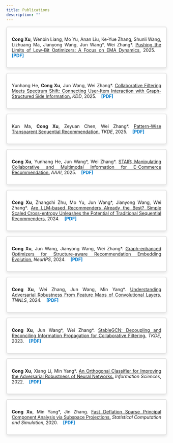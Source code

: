 ```yaml
---
title: Publications
description: ""
---
```


<div style="border: 2px solid #E0E0E0; padding: 15px; margin-bottom: 15px; border-radius: 5px; background-color: #FFFFFF; box-shadow: 0 4px 8px rgba(0, 0, 0, 0.1); text-align: justify; word-wrap: break-word; white-space: normal;">
  <p>
    <strong>Cong Xu</strong>, Wenbin Liang, Mo Yu,
    Anan Liu, Ke-Yue Zhang, Shunli Wang, Lizhuang Ma,
    Jianyong Wang, Jun Wang*, Wei Zhang*.
    <u>Pushing the Limits of Low-Bit Optimizers: A Focus on EMA Dynamics.</u>
    2025.
    &nbsp;&nbsp;
    <a href="https://arxiv.org/abs/2505.00347" style="color: #007acc; font-weight: bold; text-decoration: none;">[PDF]</a>
  </p>
</div>

<div style="border: 2px solid #E0E0E0; padding: 15px; margin-bottom: 15px; border-radius: 5px; background-color: #FFFFFF; box-shadow: 0 4px 8px rgba(0, 0, 0, 0.1); text-align: justify; word-wrap: break-word; white-space: normal;">
  <p>
    Yunhang He, <strong>Cong Xu</strong>, Jun Wang, Wei Zhang*.
    <u>Collaborative Filtering Meets Spectrum Shift: Connecting User-Item Interaction with Graph-Structured Side Information.</u>
    <i>KDD</i>, 2025.
    &nbsp;&nbsp;
    <a href="https://arxiv.org/abs/2502.08071" style="color: #007acc; font-weight: bold; text-decoration: none;">[PDF]</a>
  </p>
</div>

<div style="border: 2px solid #E0E0E0; padding: 15px; margin-bottom: 15px; border-radius: 5px; background-color: #FFFFFF; box-shadow: 0 4px 8px rgba(0, 0, 0, 0.1); text-align: justify; word-wrap: break-word; white-space: normal;">
  <p>
    Kun Ma, <strong>Cong Xu</strong>, Zeyuan Chen, Wei Zhang*.
    <u>Pattern-Wise Transparent Sequential Recommendation.</u>
    <i>TKDE</i>, 2025.
    &nbsp;&nbsp;
    <a href="" style="color: #007acc; font-weight: bold; text-decoration: none;">[PDF]</a>
  </p>
</div>

<div style="border: 2px solid #E0E0E0; padding: 15px; margin-bottom: 15px; border-radius: 5px; background-color: #FFFFFF; box-shadow: 0 4px 8px rgba(0, 0, 0, 0.1); text-align: justify; word-wrap: break-word; white-space: normal;">
  <p>
    <strong>Cong Xu</strong>, Yunhang He, Jun Wang*, Wei Zhang*.
    <u>STAIR: Manipulating Collaborative and Multimodal Information for E-Commerce Recommendation.</u>
    <i>AAAI</i>, 2025.
    &nbsp;&nbsp;
    <a href="https://arxiv.org/pdf/2412.11729" style="color: #007acc; font-weight: bold; text-decoration: none;">[PDF]</a>
  </p>
</div>

<div style="border: 2px solid #E0E0E0; padding: 15px; margin-bottom: 15px; border-radius: 5px; background-color: #FFFFFF; box-shadow: 0 4px 8px rgba(0, 0, 0, 0.1); text-align: justify; word-wrap: break-word; white-space: normal;">
  <p>
  <strong>Cong Xu</strong>, Zhangchi Zhu, Mo Yu, Jun Wang*, Jianyong Wang, Wei Zhang*.
  <u>Are LLM-based Recommenders Already the Best? Simple Scaled Cross-entropy Unleashes the Potential of Traditional Sequential Recommenders.</u>
  2024.
  &nbsp;&nbsp;
  <a href="https://arxiv.org/pdf/2408.14238" style="color: #007acc; font-weight: bold; text-decoration: none;">[PDF]</a>
  </p>
</div>

<div style="border: 2px solid #E0E0E0; padding: 15px; margin-bottom: 15px; border-radius: 5px; background-color: #FFFFFF; box-shadow: 0 4px 8px rgba(0, 0, 0, 0.1); text-align: justify; word-wrap: break-word; white-space: normal;">
  <p>
  <strong>Cong Xu</strong>, Jun Wang, Jianyong Wang, Wei Zhang*.
  <u>Graph-enhanced Optimizers for Structure-aware Recommendation Embedding Evolution.</u>
  <i>NeurIPS</i>, 2024.
  &nbsp;&nbsp;
  <a href="https://arxiv.org/pdf/2310.03032" style="color: #007acc; font-weight: bold; text-decoration: none;">[PDF]</a>
  </p>
</div>

<div style="border: 2px solid #E0E0E0; padding: 15px; margin-bottom: 15px; border-radius: 5px; background-color: #FFFFFF; box-shadow: 0 4px 8px rgba(0, 0, 0, 0.1); text-align: justify; word-wrap: break-word; white-space: normal;">
  <p>
  <strong>Cong Xu</strong>, Wei Zhang, Jun Wang, Min Yang*.
  <u>Understanding Adversarial Robustness From Feature Maps of Convolutional Layers.</u>
  <i>TNNLS</i>, 2024.
  &nbsp;&nbsp;
  <a href="https://ieeexplore.ieee.org/document/10428017" style="color: #007acc; font-weight: bold; text-decoration: none;">[PDF]</a>
  </p>
</div>

<div style="border: 2px solid #E0E0E0; padding: 15px; margin-bottom: 15px; border-radius: 5px; background-color: #FFFFFF; box-shadow: 0 4px 8px rgba(0, 0, 0, 0.1); text-align: justify; word-wrap: break-word; white-space: normal;">
  <p>
  <strong>Cong Xu</strong>, Jun Wang*, Wei Zhang*.
  <u>StableGCN: Decoupling and Reconciling Information Propagation for Collaborative Filtering.</u>
  <i>TKDE</i>, 2023.
  &nbsp;&nbsp;
  <a href="https://ieeexplore.ieee.org/document/10285470" style="color: #007acc; font-weight: bold; text-decoration: none;">[PDF]</a>
  </p>
</div>

<div style="border: 2px solid #E0E0E0; padding: 15px; margin-bottom: 15px; border-radius: 5px; background-color: #FFFFFF; box-shadow: 0 4px 8px rgba(0, 0, 0, 0.1); text-align: justify; word-wrap: break-word; white-space: normal;">
  <p>
  <strong>Cong Xu</strong>, Xiang Li, Min Yang*.
  <u>An Orthogonal Classifier for Improving the Adversarial Robustness of Neural Networks.</u>
  <i>Information Sciences</i>, 2022.
  &nbsp;&nbsp;
  <a href="https://arxiv.org/pdf/2105.09109" style="color: #007acc; font-weight: bold; text-decoration: none;">[PDF]</a>
  </p>
</div>

<div style="border: 2px solid #E0E0E0; padding: 15px; margin-bottom: 15px; border-radius: 5px; background-color: #FFFFFF; box-shadow: 0 4px 8px rgba(0, 0, 0, 0.1); text-align: justify; word-wrap: break-word; white-space: normal;">
  <p>
  <strong>Cong Xu</strong>, Min Yang*, Jin Zhang.
  <u>Fast Deflation Sparse Principal Component Analysis via Subspace Projections.</u>
  <i>Statistical Computation and Simulation</i>, 2020.
  &nbsp;&nbsp;
  <a href="https://arxiv.org/pdf/1912.01449" style="color: #007acc; font-weight: bold; text-decoration: none;">[PDF]</a>
  </p>
</div>